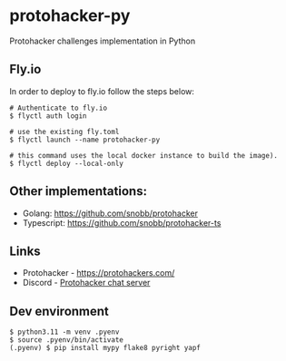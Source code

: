 # protohacker-py

Protohacker challenges implementation in Python


## Fly.io

In order to deploy to fly.io follow the steps below:

```
# Authenticate to fly.io
$ flyctl auth login

# use the existing fly.toml
$ flyctl launch --name protohacker-py

# this command uses the local docker instance to build the image).
$ flyctl deploy --local-only
```
## Other implementations:
- Golang: https://github.com/snobb/protohacker
- Typescript: https://github.com/snobb/protohacker-ts

## Links
- Protohacker - https://protohackers.com/
- Discord - [Protohacker chat server](https://discord.gg/RqqmGePnWU)

## Dev environment

```
$ python3.11 -m venv .pyenv
$ source .pyenv/bin/activate
(.pyenv) $ pip install mypy flake8 pyright yapf
```
